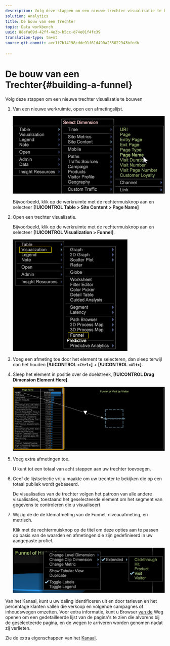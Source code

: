 ```yaml
---
description: Volg deze stappen om een nieuwe trechter visualisatie te bouwen
solution: Analytics
title: De bouw van een Trechter
topic: Data workbench
uuid: 88afa09d-42ff-4e3b-b5cc-d74e01f4fc39
translation-type: tm+mt
source-git-commit: aec1f7b14198cdde91f61d490a235022943bfedb

---
```



# De bouw van een Trechter{#building-a-funnel}

Volg deze stappen om een nieuwe trechter visualisatie te bouwen

<!-- <a id="section_A8F5530114814B689C298E369AD0643E"></a> -->

1. Van een nieuwe werkruimte, open een afmetingslijst.

   ![](assets/dimension_table_pagename.png)

   Bijvoorbeeld, klik op de werkruimte met de rechtermuisknop aan en selecteer **[!UICONTROL Table > Site Content > Page Name]**

1. Open een trechter visualisatie.

   Bijvoorbeeld, klik op de werkruimte met de rechtermuisknop aan en selecteer **[!UICONTROL Visualization > Funnel]**.

   ![](assets/step2-funnel.png)

1. Voeg een afmeting toe door het element te selecteren, dan sleep terwijl dan het houden **[!UICONTROL `<Ctrl>`]** + **[!UICONTROL `<Alt>`]**.

1. Sleep het element in positie over de doelstreek, **[!UICONTROL Drag Dimension Element Here]**.

   ![](assets/step4-funnel.png)

1. Voeg extra afmetingen toe.

   U kunt tot een totaal van acht stappen aan uw trechter toevoegen.
1. Geef de lijstselectie vrij u maakte om uw trechter te bekijken die op een totaal publiek wordt gebaseerd.

   De visualisaties van de trechter volgen het patroon van alle andere visualisaties, toestaand het geselecteerde element om het segment van gegevens te controleren die u visualiseert.
1. Wijzig de de de klemafmeting van de Funnel, niveauafmeting, en metrisch.

   Klik met de rechtermuisknop op de titel om deze opties aan te passen op basis van de waarden en afmetingen die zijn gedefinieerd in uw aangepaste profiel.

   ![](assets/last-image-funnel.png)

Van het Kanaal, kunt u uw daling identificeren uit en door tarieven en het percentage klanten vallen die verkoop en volgende campagnes of inhoudswegen omzetten. Voor extra informatie, kunt u Browser [van de](../../../../home/c-get-started/c-analysis-vis/c-funnel-visualization/c-path-browser-funnel.md#concept-b0cedf7a28ae422696ded1258c9a4119) Weg openen om een gedetailleerde lijst van de pagina&#39;s te zien die alvorens bij de geselecteerde pagina, en de wegen te arriveren worden genomen nadat zij verlieten.

Zie de extra eigenschappen van het [Kanaal](../../../../home/c-get-started/c-analysis-vis/c-funnel-visualization/c-funnel-visualization-features.md#concept-e65c81fe17794acd8d00d796b1780dc3).
